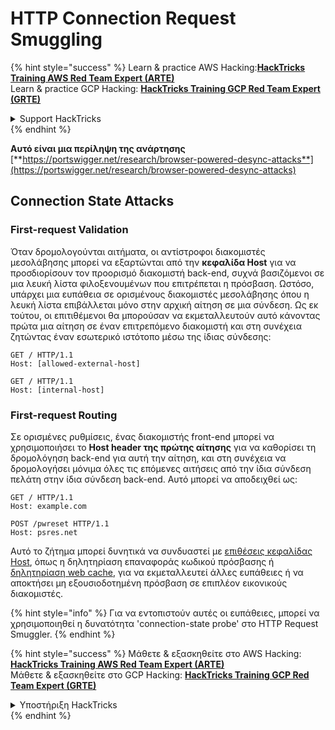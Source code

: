 # HTTP Connection Request Smuggling

{% hint style="success" %}
Learn & practice AWS Hacking:<img src="/.gitbook/assets/arte.png" alt="" data-size="line">[**HackTricks Training AWS Red Team Expert (ARTE)**](https://training.hacktricks.xyz/courses/arte)<img src="/.gitbook/assets/arte.png" alt="" data-size="line">\
Learn & practice GCP Hacking: <img src="/.gitbook/assets/grte.png" alt="" data-size="line">[**HackTricks Training GCP Red Team Expert (GRTE)**<img src="/.gitbook/assets/grte.png" alt="" data-size="line">](https://training.hacktricks.xyz/courses/grte)

<details>

<summary>Support HackTricks</summary>

* Check the [**subscription plans**](https://github.com/sponsors/carlospolop)!
* **Join the** 💬 [**Discord group**](https://discord.gg/hRep4RUj7f) or the [**telegram group**](https://t.me/peass) or **follow** us on **Twitter** 🐦 [**@hacktricks\_live**](https://twitter.com/hacktricks\_live)**.**
* **Share hacking tricks by submitting PRs to the** [**HackTricks**](https://github.com/carlospolop/hacktricks) and [**HackTricks Cloud**](https://github.com/carlospolop/hacktricks-cloud) github repos.

</details>
{% endhint %}

**Αυτό είναι μια περίληψη της ανάρτησης** [**https://portswigger.net/research/browser-powered-desync-attacks**](https://portswigger.net/research/browser-powered-desync-attacks)

## Connection State Attacks <a href="#state" id="state"></a>

### First-request Validation

Όταν δρομολογούνται αιτήματα, οι αντίστροφοι διακομιστές μεσολάβησης μπορεί να εξαρτώνται από την **κεφαλίδα Host** για να προσδιορίσουν τον προορισμό διακομιστή back-end, συχνά βασιζόμενοι σε μια λευκή λίστα φιλοξενουμένων που επιτρέπεται η πρόσβαση. Ωστόσο, υπάρχει μια ευπάθεια σε ορισμένους διακομιστές μεσολάβησης όπου η λευκή λίστα επιβάλλεται μόνο στην αρχική αίτηση σε μια σύνδεση. Ως εκ τούτου, οι επιτιθέμενοι θα μπορούσαν να εκμεταλλευτούν αυτό κάνοντας πρώτα μια αίτηση σε έναν επιτρεπόμενο διακομιστή και στη συνέχεια ζητώντας έναν εσωτερικό ιστότοπο μέσω της ίδιας σύνδεσης:
```
GET / HTTP/1.1
Host: [allowed-external-host]

GET / HTTP/1.1
Host: [internal-host]
```
### First-request Routing

Σε ορισμένες ρυθμίσεις, ένας διακομιστής front-end μπορεί να χρησιμοποιήσει το **Host header της πρώτης αίτησης** για να καθορίσει τη δρομολόγηση back-end για αυτή την αίτηση, και στη συνέχεια να δρομολογήσει μόνιμα όλες τις επόμενες αιτήσεις από την ίδια σύνδεση πελάτη στην ίδια σύνδεση back-end. Αυτό μπορεί να αποδειχθεί ως:
```
GET / HTTP/1.1
Host: example.com

POST /pwreset HTTP/1.1
Host: psres.net
```
Αυτό το ζήτημα μπορεί δυνητικά να συνδυαστεί με [επιθέσεις κεφαλίδας Host](https://portswigger.net/web-security/host-header), όπως η δηλητηρίαση επαναφοράς κωδικού πρόσβασης ή [δηλητηρίαση web cache](https://portswigger.net/web-security/web-cache-poisoning), για να εκμεταλλευτεί άλλες ευπάθειες ή να αποκτήσει μη εξουσιοδοτημένη πρόσβαση σε επιπλέον εικονικούς διακομιστές.

{% hint style="info" %}
Για να εντοπιστούν αυτές οι ευπάθειες, μπορεί να χρησιμοποιηθεί η δυνατότητα 'connection-state probe' στο HTTP Request Smuggler.
{% endhint %}

{% hint style="success" %}
Μάθετε & εξασκηθείτε στο AWS Hacking:<img src="/.gitbook/assets/arte.png" alt="" data-size="line">[**HackTricks Training AWS Red Team Expert (ARTE)**](https://training.hacktricks.xyz/courses/arte)<img src="/.gitbook/assets/arte.png" alt="" data-size="line">\
Μάθετε & εξασκηθείτε στο GCP Hacking: <img src="/.gitbook/assets/grte.png" alt="" data-size="line">[**HackTricks Training GCP Red Team Expert (GRTE)**<img src="/.gitbook/assets/grte.png" alt="" data-size="line">](https://training.hacktricks.xyz/courses/grte)

<details>

<summary>Υποστήριξη HackTricks</summary>

* Ελέγξτε τα [**σχέδια συνδρομής**](https://github.com/sponsors/carlospolop)!
* **Εγγραφείτε στην** 💬 [**ομάδα Discord**](https://discord.gg/hRep4RUj7f) ή στην [**ομάδα telegram**](https://t.me/peass) ή **ακολουθήστε** μας στο **Twitter** 🐦 [**@hacktricks\_live**](https://twitter.com/hacktricks\_live)**.**
* **Μοιραστείτε κόλπα hacking υποβάλλοντας PRs στα** [**HackTricks**](https://github.com/carlospolop/hacktricks) και [**HackTricks Cloud**](https://github.com/carlospolop/hacktricks-cloud) github repos.

</details>
{% endhint %}
